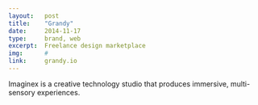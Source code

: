 ```yaml
---
layout:   post
title:    "Grandy"
date:     2014-11-17
type:     brand, web
excerpt:  Freelance design marketplace
img:      #
link:     grandy.io
---
```


Imaginex is a creative technology studio that produces immersive, multi-sensory experiences.
